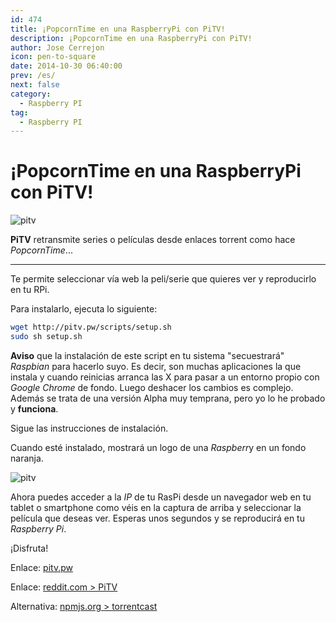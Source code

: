 ```yaml
---
id: 474
title: ¡PopcornTime en una RaspberryPi con PiTV!
description: ¡PopcornTime en una RaspberryPi con PiTV!
author: Jose Cerrejon
icon: pen-to-square
date: 2014-10-30 06:40:00
prev: /es/
next: false
category:
  - Raspberry PI
tag:
  - Raspberry PI
---
```


# ¡PopcornTime en una RaspberryPi con PiTV!

![pitv](/images/2014/10/PiTV.png)

**PiTV** retransmite series o películas desde enlaces torrent como hace *PopcornTime*...

- - -
Te permite seleccionar vía web la peli/serie que quieres ver y reproducirlo en tu RPi.

Para instalarlo, ejecuta lo siguiente:
```bash
wget http://pitv.pw/scripts/setup.sh
sudo sh setup.sh
```

**Aviso** que la instalación de este script en tu sistema "secuestrará" *Raspbian* para hacerlo suyo. Es decir, son muchas aplicaciones la que instala y cuando reinicias arranca las X para pasar a un entorno propio con *Google Chrome* de fondo. Luego deshacer los cambios es complejo. Además se trata de una versión Alpha muy temprana, pero yo lo he probado y **funciona**.

Sigue las instrucciones de instalación.

Cuando esté instalado, mostrará un logo de una *Raspberr*y en un fondo naranja.

![pitv](/images/2014/10/PiTV_cap.png)

Ahora puedes acceder a la *IP* de tu RasPi desde un navegador web en tu tablet o smartphone como véis en la captura de arriba y seleccionar la película que deseas ver. Esperas unos segundos y se reproducirá en tu *Raspberry Pi*.

¡Disfruta!

Enlace: [pitv.pw](http://pitv.pw)

Enlace: [reddit.com > PiTV](http://www.reddit.com/r/PiTV)

Alternativa: [npmjs.org > torrentcast](https://www.npmjs.org/package/torrentcast)